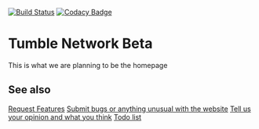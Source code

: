 [![Build Status](https://travis-ci.org/tumblenet/tumblenet-home-beta.svg?branch=master)](https://travis-ci.org/tumblenet/tumblenet-home-beta)
[![Codacy Badge](https://api.codacy.com/project/badge/Grade/18cbb1b419b24ed2bb2ce9f3cad56d8d)](https://www.codacy.com/app/tumblegamer/tumblenet-home-beta?utm_source=github.com&amp;utm_medium=referral&amp;utm_content=tumblenet/tumblenet-home-beta&amp;utm_campaign=Badge_Grade)
# Tumble Network Beta
This is what we are planning to be the homepage


## See also
[Request Features][features]
[Submit bugs or anything unusual with the website][issues]
[Tell us your opinion and what you think][feedback]
[Todo list][todo]


[issues]: https://github.com/tumblenet/tumblenet-home-beta/issues/new
[features]: #15
[feedback]: #16
[todo]: #17
